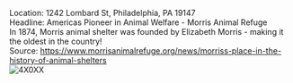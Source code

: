 Location: 1242 Lombard St, Philadelphia, PA 19147
<br>
Headline: Americas Pioneer in Animal Welfare - Morris Animal Refuge
<br>
In 1874, Morris animal shelter was founded by Elizabeth Morris - making it the oldest in the country!
<br>
Source: https://www.morrisanimalrefuge.org/news/morriss-place-in-the-history-of-animal-shelters
<br>
![4X0XX](https://user-images.githubusercontent.com/111812333/193699739-86b085da-4411-4f53-a334-81629ef94c0f.jpg)
